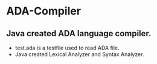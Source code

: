# ADA-Compiler
## Java created ADA language compiler. 
- test.ada is a testfile used to read ADA file.
- Java created Lexical Analyzer and Syntax Analyzer. 

